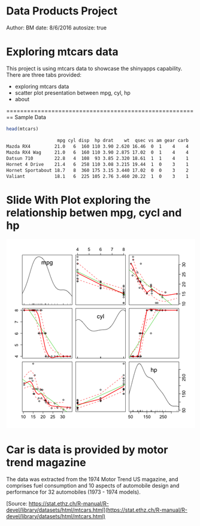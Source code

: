 Data Products Project
========================================================
Author: BM
date: 8/6/2016
autosize: true

Exploring mtcars data 
========================================================
This project is using mtcars data to showcase the shinyapps capability. There are three tabs provided:

- exploring mtcars data
- scatter plot presentation between mpg, cyl, hp
- about

========================================================
Sample Data

```r
head(mtcars)
```

```
                   mpg cyl disp  hp drat    wt  qsec vs am gear carb
Mazda RX4         21.0   6  160 110 3.90 2.620 16.46  0  1    4    4
Mazda RX4 Wag     21.0   6  160 110 3.90 2.875 17.02  0  1    4    4
Datsun 710        22.8   4  108  93 3.85 2.320 18.61  1  1    4    1
Hornet 4 Drive    21.4   6  258 110 3.08 3.215 19.44  1  0    3    1
Hornet Sportabout 18.7   8  360 175 3.15 3.440 17.02  0  0    3    2
Valiant           18.1   6  225 105 2.76 3.460 20.22  1  0    3    1
```

Slide With Plot exploring the relationship betwen mpg, cycl and hp
========================================================

![plot of chunk unnamed-chunk-2](DataProducts-figure/unnamed-chunk-2-1.png)

Car is data is provided by motor trend magazine
========================================================

The data was extracted from the 1974 Motor Trend US magazine, and comprises fuel consumption and 10 aspects of automobile design and performance for 32 automobiles (1973 - 1974 models). 

[Source: https://stat.ethz.ch/R-manual/R-devel/library/datasets/html/mtcars.html](https://stat.ethz.ch/R-manual/R-devel/library/datasets/html/mtcars.html)
